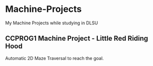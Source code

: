 # Machine-Projects
My Machine Projects while studying in DLSU

## CCPROG1 Machine Project - Little Red Riding Hood
Automatic 2D Maze Traversal to reach the goal.


